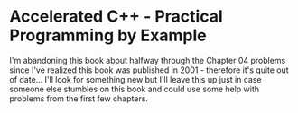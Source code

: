 # Accelerated C++ - Practical Programming by Example
I'm abandoning this book about halfway through the Chapter 04 problems since I've realized this book was published in 2001 - therefore it's quite out of date... I'll look for something new but I'll leave this up just in case someone else stumbles on this book and could use some help with problems from the first few chapters.